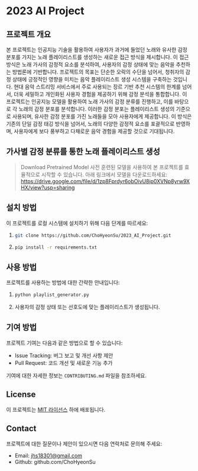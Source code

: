 # 2023 AI Project

## 프로젝트 개요

본 프로젝트는 인공지능 기술을 활용하여 사용자가 과거에 들었던 노래와 유사한 감정 분포를 가지는 노래 플레이리스트를 생성하는 새로운 접근 방식을 제시합니다. 이 접근 방식은 노래 가사의 감정적 요소를 분석하여, 사용자의 감정 상태에 맞는 음악을 추천하는 방법론에 기반합니다. 프로젝트의 목표는 단순한 오락의 수단을 넘어서, 청취자의 감정 상태에 긍정적인 영향을 미치는 음악 플레이리스트 생성 시스템을 구축하는 것입니다. 현대 음악 스트리밍 서비스에서 주로 사용되는 장르 기반 추천 시스템의 한계를 넘어서, 더욱 세밀하고 개인화된 사용자 경험을 제공하기 위해 감정 분석을 통합합니다. 이 프로젝트는 인공지능 모델을 활용하여 노래 가사의 감정 분류를 진행하고, 이를 바탕으로 각 노래의 감정 분포를 분석합니다. 이러한 감정 분포는 플레이리스트 생성의 기준으로 사용되며, 유사한 감정 분포를 가진 노래들을 모아 사용자에게 제공합니다. 이 방식은 기존의 단일 감정 태깅 방식을 넘어서, 노래의 다양한 감정적 요소를 포괄적으로 반영하며, 사용자에게 보다 풍부하고 다채로운 음악 경험을 제공할 것으로 기대됩니다.

## 가사별 감정 분류를 통한 노래 플레이리스트 생성


> Download Pretrained Model
> 사전 훈련된 모델을 사용하여 본 프로젝트를 효율적으로 시작할 수 있습니다. 아래 링크에서 모델을 다운로드하세요:
https://drive.google.com/file/d/1zp8Fprdyr6obOivU8ip0XVNp8yrw9XHX/view?usp=sharing

## 설치 방법
이 프로젝트를 로컬 시스템에 설치하기 위해 다음 단계를 따르세요:
1. ```bash
   git clone https://github.com/ChoHyeonSu/2023_AI_Project.git
   ```
2. ```bash
   pip install -r requirements.txt
   ```

## 사용 방법
프로젝트를 사용하는 방법에 대한 간략한 안내입니다:
1. ```bash
   python playlist_generator.py
   ```
2. 사용자의 감정 상태 또는 선호도에 맞는 플레이리스트가 생성됩니다.

## 기여 방법
프로젝트 기여는 다음과 같은 방법으로 할 수 있습니다:
- Issue Tracking: 버그 보고 및 개선 사항 제안
- Pull Request: 코드 개선 및 새로운 기능 추가

기여에 대한 자세한 정보는 `CONTRIBUTING.md` 파일을 참조하세요.

## License
이 프로젝트는 [MIT 라이선스](LICENSE) 하에 배포됩니다.

## Contact
프로젝트에 대한 질문이나 제안이 있으시면 다음 연락처로 문의해 주세요:
- Email: jhs18301@gmail.com
- Github: github.com/ChoHyeonSu
